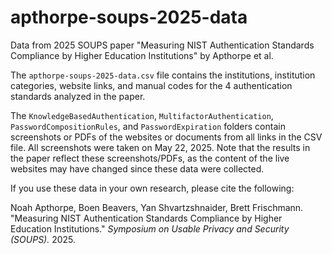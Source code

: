 # apthorpe-soups-2025-data
Data from 2025 SOUPS paper "Measuring NIST Authentication Standards Compliance by Higher Education Institutions" by Apthorpe et al.

The `apthorpe-soups-2025-data.csv` file contains the institutions, institution categories, website links, and manual codes for the 4 authentication standards analyzed in the paper. 

The `KnowledgeBasedAuthentication`, `MultifactorAuthentication`, `PasswordCompositionRules`, and `PasswordExpiration` folders contain screenshots or PDFs of the websites or documents from all links in the CSV file. All screenshots were taken on May 22, 2025. Note that the results in the paper reflect these screenshots/PDFs, as the content of the live websites may have changed since these data were collected.

If you use these data in your own research, please cite the following:

Noah Apthorpe, Boen Beavers, Yan Shvartzshnaider, Brett Frischmann. "Measuring NIST Authentication Standards Compliance by Higher Education Institutions." *Symposium on Usable Privacy and Security (SOUPS).* 2025. 
